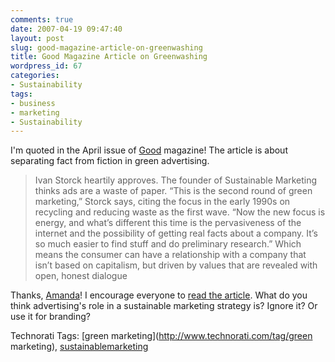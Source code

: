 ```yaml
---
comments: true
date: 2007-04-19 09:47:40
layout: post
slug: good-magazine-article-on-greenwashing
title: Good Magazine Article on Greenwashing
wordpress_id: 67
categories:
- Sustainability
tags:
- business
- marketing
- Sustainability
---
```


I'm quoted in the April issue of [Good](http://www.goodmagazine.com/section/Features/green_is_the_color_of_money) magazine! The article is about separating fact from fiction in green advertising.


> Ivan Storck heartily approves. The founder of Sustainable Marketing thinks ads are a waste of paper. “This is the second round of green marketing,” Storck says, citing the focus in the early 1990s on recycling and reducing waste as the first wave. “Now the new focus is energy, and what’s different this time is the pervasiveness of the internet and the possibility of getting real facts about a company. It’s so much easier to find stuff and do preliminary research.”  Which means the consumer can have a relationship with a company that isn’t based on capitalism, but driven by values that are revealed with open, honest dialogue

Thanks, [Amanda](http://www.goodmagazine.com/user/awitherell)! I encourage everyone to [read the article](http://www.goodmagazine.com/section/Features/green_is_the_color_of_money). What do you think advertising's role in a sustainable marketing strategy is? Ignore it? Or use it for branding?



Technorati Tags: [green marketing](http://www.technorati.com/tag/green marketing), [sustainablemarketing](http://www.technorati.com/tag/sustainablemarketing)
